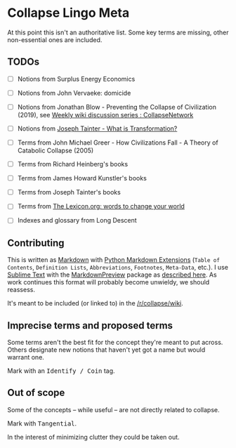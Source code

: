 # Collapse Lingo Meta

At this point this isn't an authoritative list. Some key terms are missing, other non-essential ones are included.

## TODOs

- [ ] Notions from Surplus Energy Economics
- [ ] Notions from John Vervaeke: domicide
- [ ] Notions from Jonathan Blow - Preventing the Collapse of Civilization (2019), see [Weekly wiki discussion series : CollapseNetwork](https://www.reddit.com/r/CollapseNetwork/comments/f1d64q/weekly_wiki_discussion_series/)
- [ ] Notions from [Joseph Tainter - What is Transformation?](https://www.youtube.com/watch?v=T0gFP0zW_qY)
- [ ] Terms from John Michael Greer - How Civilizations Fall - A Theory of Catabolic Collapse (2005)
- [ ] Terms from Richard Heinberg's books
- [ ] Terms from James Howard Kunstler's books
- [ ] Terms from Joseph Tainter's books
- [ ] Terms from [The Lexicon.org: words to change your world](http://www.thelexicon.org/)
- [ ] Indexes and glossary from Long Descent


## Contributing

This is written as [Markdown](https://en.wikipedia.org/wiki/Markdown) with [Python Markdown Extensions](https://python-markdown.github.io/extensions/) (`Table of Contents`, `Definition Lists`, `Abbreviations`, `Footnotes`, `Meta-Data`, etc.). I use [Sublime Text](https://www.sublimetext.com/ "A sophisticated text editor for code, markup and prose") with the [MarkdownPreview](https://packagecontrol.io/packages/MarkdownPreview) package as [described here](https://forum.sublimetext.com/t/what-do-you-guys-use-for-previewing-markdown-these-days-looking-for-an-omnimarkuppreviewer-replacement/36587).
As work continues this format will probably become unwieldy, we should reassess.

It's meant to be included (or linked to) in the [/r/collapse/wiki](https://www.reddit.com/r/collapse/wiki/index).

## Imprecise terms and proposed terms

Some terms aren't the best fit for the concept they're meant to put across.
Others designate new notions that haven't yet got a name but would warrant one.

Mark with an <kbd>Identify / Coin</kbd> tag.

## Out of scope

Some of the concepts – while useful – are not directly related to collapse.

Mark with <kbd>Tangential</kbd>.

In the interest of minimizing clutter they could be taken out.
